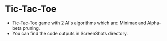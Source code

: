 # Tic-Tac-Toe
-  Tic-Tac-Toe game with 2 AI's algorithms which are: Minimax and Alpha–beta pruning.
-  You can find the code outputs in ScreenShots directory.
